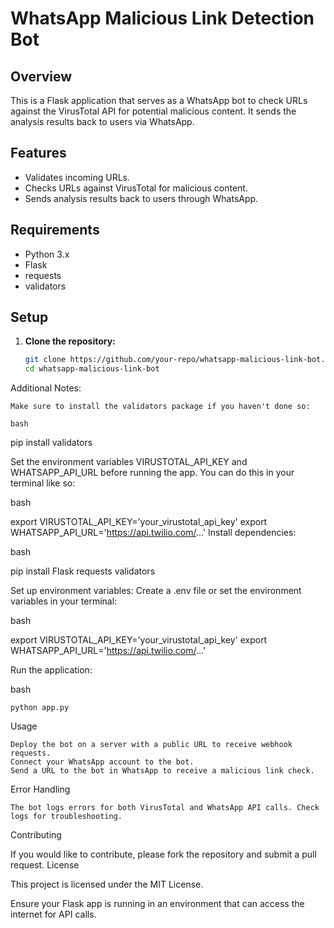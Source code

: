 # WhatsApp Malicious Link Detection Bot

## Overview
This is a Flask application that serves as a WhatsApp bot to check URLs against the VirusTotal API for potential malicious content. It sends the analysis results back to users via WhatsApp.

## Features
- Validates incoming URLs.
- Checks URLs against VirusTotal for malicious content.
- Sends analysis results back to users through WhatsApp.

## Requirements
- Python 3.x
- Flask
- requests
- validators

## Setup

1. **Clone the repository:**
   ```bash
   git clone https://github.com/your-repo/whatsapp-malicious-link-bot.git
   cd whatsapp-malicious-link-bot

Additional Notes:

    Make sure to install the validators package if you haven't done so:

    bash

pip install validators

Set the environment variables VIRUSTOTAL_API_KEY and WHATSAPP_API_URL before running the app. You can do this in your terminal like so:

bash

export VIRUSTOTAL_API_KEY='your_virustotal_api_key'
export WHATSAPP_API_URL='https://api.twilio.com/...'
Install dependencies:

bash

pip install Flask requests validators

Set up environment variables: Create a .env file or set the environment variables in your terminal:

bash

export VIRUSTOTAL_API_KEY='your_virustotal_api_key'
export WHATSAPP_API_URL='https://api.twilio.com/...'

Run the application:

bash

    python app.py

Usage

    Deploy the bot on a server with a public URL to receive webhook requests.
    Connect your WhatsApp account to the bot.
    Send a URL to the bot in WhatsApp to receive a malicious link check.

Error Handling

    The bot logs errors for both VirusTotal and WhatsApp API calls. Check logs for troubleshooting.

Contributing

If you would like to contribute, please fork the repository and submit a pull request.
License

This project is licensed under the MIT License.

Ensure your Flask app is running in an environment that can access the internet for API calls.
